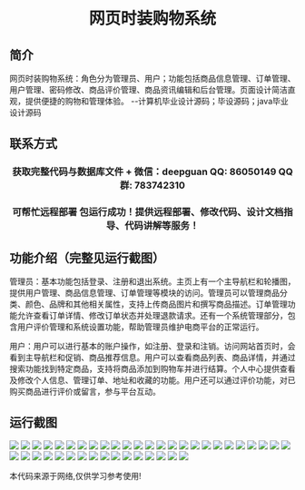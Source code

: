 <p><h1 align="center">网页时装购物系统</h1></p>

## 简介
网页时装购物系统：角色分为管理员、用户；功能包括商品信息管理、订单管理、用户管理、密码修改、商品评价管理、商品资讯编辑和后台管理。页面设计简洁直观，提供便捷的购物和管理体验。    --计算机毕业设计源码；毕设源码；java毕业设计源码


## 联系方式
<p><h3 align="center">获取完整代码与数据库文件 + 微信：deepguan QQ: 86050149 QQ群: 783742310</h3></p>
<p><h3 align="center">可帮忙远程部署 包运行成功！提供远程部署、修改代码、设计文档指导、代码讲解等服务！</h3></p>

## 功能介绍（完整见运行截图）
管理员：基本功能包括登录、注册和退出系统。主页上有一个主导航栏和轮播图，提供用户管理、商品信息管理、订单管理等模块的访问。管理员可以管理商品分类、颜色、品牌和其他相关属性，支持上传商品图片和撰写商品描述。订单管理功能允许查看订单详情、修改订单状态并处理退款请求。还有一个系统管理部分，包含用户评价管理和系统设置功能，帮助管理员维护电商平台的正常运行。

用户：用户可以进行基本的账户操作，如注册、登录和注销。访问网站首页时，会看到主导航栏和促销、商品推荐信息。用户可以查看商品列表、商品详情，并通过搜索功能找到特定商品，支持将商品添加到购物车并进行结算。个人中心提供查看及修改个人信息、管理订单、地址和收藏的功能。用户还可以通过评价功能，对已购买商品进行评价或留言，参与平台互动。


## 运行截图
![](https://bs-1329754181.cos.ap-shanghai.myqcloud.com/spring/WebFashionShoppingSystem/img/001.jpg)
![](https://bs-1329754181.cos.ap-shanghai.myqcloud.com/spring/WebFashionShoppingSystem/img/002.jpg)
![](https://bs-1329754181.cos.ap-shanghai.myqcloud.com/spring/WebFashionShoppingSystem/img/003.jpg)
![](https://bs-1329754181.cos.ap-shanghai.myqcloud.com/spring/WebFashionShoppingSystem/img/004.jpg)
![](https://bs-1329754181.cos.ap-shanghai.myqcloud.com/spring/WebFashionShoppingSystem/img/005.jpg)
![](https://bs-1329754181.cos.ap-shanghai.myqcloud.com/spring/WebFashionShoppingSystem/img/006.jpg)
![](https://bs-1329754181.cos.ap-shanghai.myqcloud.com/spring/WebFashionShoppingSystem/img/007.jpg)
![](https://bs-1329754181.cos.ap-shanghai.myqcloud.com/spring/WebFashionShoppingSystem/img/008.jpg)
![](https://bs-1329754181.cos.ap-shanghai.myqcloud.com/spring/WebFashionShoppingSystem/img/009.jpg)
![](https://bs-1329754181.cos.ap-shanghai.myqcloud.com/spring/WebFashionShoppingSystem/img/010.jpg)
![](https://bs-1329754181.cos.ap-shanghai.myqcloud.com/spring/WebFashionShoppingSystem/img/011.jpg)
![](https://bs-1329754181.cos.ap-shanghai.myqcloud.com/spring/WebFashionShoppingSystem/img/012.jpg)
![](https://bs-1329754181.cos.ap-shanghai.myqcloud.com/spring/WebFashionShoppingSystem/img/013.jpg)
![](https://bs-1329754181.cos.ap-shanghai.myqcloud.com/spring/WebFashionShoppingSystem/img/014.jpg)
![](https://bs-1329754181.cos.ap-shanghai.myqcloud.com/spring/WebFashionShoppingSystem/img/015.jpg)
![](https://bs-1329754181.cos.ap-shanghai.myqcloud.com/spring/WebFashionShoppingSystem/img/016.jpg)
![](https://bs-1329754181.cos.ap-shanghai.myqcloud.com/spring/WebFashionShoppingSystem/img/017.jpg)
![](https://bs-1329754181.cos.ap-shanghai.myqcloud.com/spring/WebFashionShoppingSystem/img/018.jpg)
![](https://bs-1329754181.cos.ap-shanghai.myqcloud.com/spring/WebFashionShoppingSystem/img/019.jpg)
![](https://bs-1329754181.cos.ap-shanghai.myqcloud.com/spring/WebFashionShoppingSystem/img/020.jpg)
![](https://bs-1329754181.cos.ap-shanghai.myqcloud.com/spring/WebFashionShoppingSystem/img/021.jpg)
![](https://bs-1329754181.cos.ap-shanghai.myqcloud.com/spring/WebFashionShoppingSystem/img/022.jpg)
![](https://bs-1329754181.cos.ap-shanghai.myqcloud.com/spring/WebFashionShoppingSystem/img/023.jpg)
![](https://bs-1329754181.cos.ap-shanghai.myqcloud.com/spring/WebFashionShoppingSystem/img/024.jpg)
![](https://bs-1329754181.cos.ap-shanghai.myqcloud.com/spring/WebFashionShoppingSystem/img/025.jpg)
![](https://bs-1329754181.cos.ap-shanghai.myqcloud.com/spring/WebFashionShoppingSystem/img/026.jpg)
![](https://bs-1329754181.cos.ap-shanghai.myqcloud.com/spring/WebFashionShoppingSystem/img/027.jpg)
![](https://bs-1329754181.cos.ap-shanghai.myqcloud.com/spring/WebFashionShoppingSystem/img/028.jpg)
![](https://bs-1329754181.cos.ap-shanghai.myqcloud.com/spring/WebFashionShoppingSystem/img/029.jpg)
![](https://bs-1329754181.cos.ap-shanghai.myqcloud.com/spring/WebFashionShoppingSystem/img/030.jpg)
![](https://bs-1329754181.cos.ap-shanghai.myqcloud.com/spring/WebFashionShoppingSystem/img/031.jpg)
![](https://bs-1329754181.cos.ap-shanghai.myqcloud.com/spring/WebFashionShoppingSystem/img/032.jpg)
![](https://bs-1329754181.cos.ap-shanghai.myqcloud.com/spring/WebFashionShoppingSystem/img/033.jpg)
![](https://bs-1329754181.cos.ap-shanghai.myqcloud.com/spring/WebFashionShoppingSystem/img/034.jpg)
![](https://bs-1329754181.cos.ap-shanghai.myqcloud.com/spring/WebFashionShoppingSystem/img/035.jpg)
![](https://bs-1329754181.cos.ap-shanghai.myqcloud.com/spring/WebFashionShoppingSystem/img/036.jpg)
![](https://bs-1329754181.cos.ap-shanghai.myqcloud.com/spring/WebFashionShoppingSystem/img/037.jpg)
![](https://bs-1329754181.cos.ap-shanghai.myqcloud.com/spring/WebFashionShoppingSystem/img/038.jpg)
![](https://bs-1329754181.cos.ap-shanghai.myqcloud.com/spring/WebFashionShoppingSystem/img/039.jpg)
![](https://bs-1329754181.cos.ap-shanghai.myqcloud.com/spring/WebFashionShoppingSystem/img/040.jpg)
![](https://bs-1329754181.cos.ap-shanghai.myqcloud.com/spring/WebFashionShoppingSystem/img/041.jpg)

<p>本代码来源于网络,仅供学习参考使用!</p>
